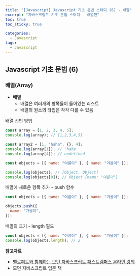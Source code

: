 ```yaml
---
title: "[Javascript] Javascript 기초 문법 스터디 (6) - 배열"
excerpt: "자바스크립트 기초 문법 스터디 - 배열편"
toc: true
toc_sticky: true

categories:
  - Javascript
tags:
  - Javascript
---
```


## Javascript 기초 문법 (6)

### 배열(Array)

- **배열**
  - 배열은 여러개의 항목들이 들어있는 리스트
  - 배열의 원소의 타입은 각각 다를 수 있음

배열 선언 방법

```javascript
const array = [1, 2, 3, 4, 5];
console.log(array); // [1,2,3,4,5]

const array2 = [1, "haha", {}, 4];
console.log(array[1]); // 'haha'
console.log(array[4]); // undefined

const objects = [{ name: "여름이" }, { name: "겨울이" }];

console.log(objects); // [Object, Object]
console.log(objects[0]); // Object {name: "여름이"}
```

배열에 새로운 항목 추가 - push 함수

```javascript
const objects = [{ name: "여름이" }, { name: "겨울이" }];

objects.push({
  name: "가을이",
});
```

배열의 크기 - length 필드

```javascript
const objects = [{ name: "여름이" }, { name: "겨울이" }];
console.log(objects.length); // 2
```

**참고자료**

- [벨로퍼트와 함께하는 모던 자바스크립트 패스트캠퍼스 온라인 강의](https://www.fastcampus.co.kr/dev_online_react)
- 모던 자바스크립트 입문 책
